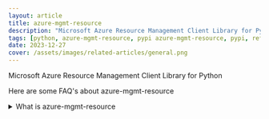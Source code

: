 ```yaml
---
layout: article
title: azure-mgmt-resource
description: "Microsoft Azure Resource Management Client Library for Python"
tags: [python, azure-mgmt-resource, pypi azure-mgmt-resource, pypi, references]
date: 2023-12-27
cover: /assets/images/related-articles/general.png
---
```


Microsoft Azure Resource Management Client Library for Python

Here are some FAQ's about azure-mgmt-resource
<details>
<summary>What is azure-mgmt-resource</summary>
Microsoft Azure Resource Management Client Library for Python
</details>
